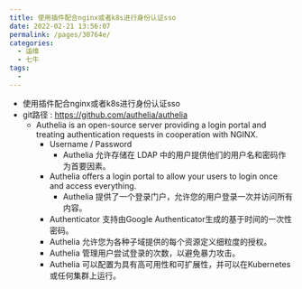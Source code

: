 ```yaml
---
title: 使用插件配合nginx或者k8s进行身份认证sso
date: 2022-02-21 13:56:07
permalink: /pages/30764e/
categories:
  - 运维
  - 七牛
tags:
  - 
---
```


* 使用插件配合nginx或者k8s进行身份认证sso
* git路径 : https://github.com/authelia/authelia
  * Authelia is an open-source server providing a login portal and treating authentication requests in cooperation with NGINX.
    * Username / Password
      * Authelia 允许存储在 LDAP 中的用户提供他们的用户名和密码作为首要因素。
    * Authelia offers a login portal to allow your users to login once and access everything.
      * Authelia 提供了一个登录门户，允许您的用户登录一次并访问所有内容。
    * Authenticator 支持由Google Authenticator生成的基于时间的一次性密码。
    * Authelia 允许您为各种子域提供的每个资源定义细粒度的授权。  
    * Authelia 管理用户尝试登录的次数，以避免暴力攻击。
    * Authelia 可以配置为具有高可用性和可扩展性，并可以在Kubernetes或任何集群上运行。



